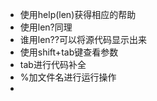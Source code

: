  - 使用help(len)获得相应的帮助
 - 使用len?同理
 - 谁用len??可以将源代码显示出来
 - 使用shift+tab键查看参数
 - tab进行代码补全
 - %加文件名进行运行操作
 - 

<!--stackedit_data:
eyJoaXN0b3J5IjpbLTk3MDk2NzU4MywxMDc5MDE5MjY3XX0=
-->